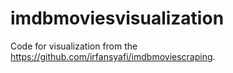 # imdbmoviesvisualization
Code for visualization from the https://github.com/irfansyafi/imdbmoviescraping.

